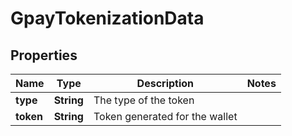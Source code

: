 

# GpayTokenizationData


## Properties

| Name | Type | Description | Notes |
|------------ | ------------- | ------------- | -------------|
|**type** | **String** | The type of the token |  |
|**token** | **String** | Token generated for the wallet |  |



